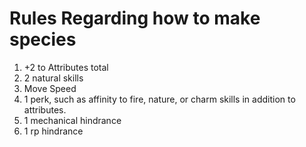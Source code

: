 # Rules Regarding how to make species

1. +2 to Attributes total
2. 2 natural skills
3. Move Speed
4. 1 perk, such as affinity to fire, nature, or charm skills in addition to attributes.
5. 1 mechanical hindrance
6. 1 rp hindrance
